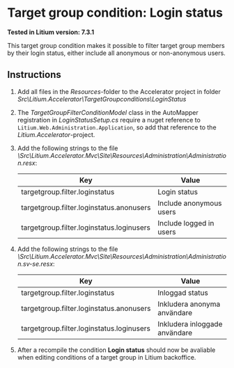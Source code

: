 # Target group condition: Login status

**Tested in Litium version: 7.3.1**

This target group condition makes it possible to filter target group members by their login status, either include all anonymous or non-anonymous users.

## Instructions

1. Add all files in the _Resources_-folder to the Accelerator project in folder _Src\Litium.Accelerator\TargetGroupconditions\LoginStatus_

1. The _TargetGroupFilterConditionModel_ class in the AutoMapper registration in _LoginStatusSetup.cs_ require a nuget reference to `Litium.Web.Administration.Application`, so add that reference to the _Litium.Accelerator_-project.

1. Add the following strings to the file _\Src\Litium.Accelerator.Mvc\Site\Resources\Administration\Administration.resx_:

    |Key|Value|
    |--|--|
    | targetgroup.filter.loginstatus | Login status |
    | targetgroup.filter.loginstatus.anonusers | Include anonymous users |
    | targetgroup.filter.loginstatus.loginusers | Include logged in users |

1. Add the following strings to the file _\Src\Litium.Accelerator.Mvc\Site\Resources\Administration\Administration.sv-se.resx_:

    |Key|Value|
    |--|--|
    | targetgroup.filter.loginstatus | Inloggad status |
    | targetgroup.filter.loginstatus.anonusers | Inkludera anonyma användare |
    | targetgroup.filter.loginstatus.loginusers | Inkludera inloggade användare |

1. After a recompile the condition **Login status** should now be avaliable when editing conditions of a target group in Litium backoffice.